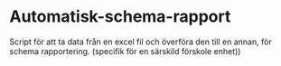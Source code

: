 # Automatisk-schema-rapport
Script för att ta data från en excel fil och överföra den till en annan, för schema rapportering. (specifik för en särskild förskole enhet))
